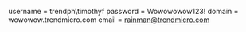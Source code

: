 username = trendph\timothyf
password = Wowowowow123!
domain = wowowow.trendmicro.com
email = rainman@trendmicro.com
